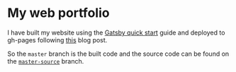 # My web portfolio

I have built my website using the [Gatsby quick start](https://www.gatsbyjs.org/docs/quick-start/) guide and deployed to gh-pages following [this](http://iolivia.me/posts/7-gatsby-deploy-github/) blog post.

So the `master` branch is the built code and the source code can be found on the [`master-source`](https://github.com/rug1/rug1.github.io/tree/master-source) branch.
